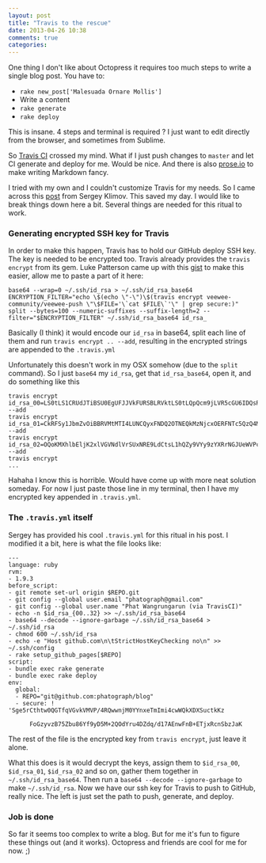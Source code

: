 ```yaml
---
layout: post
title: "Travis to the rescue"
date: 2013-04-26 10:38
comments: true
categories:
---
```


One thing I don't like about Octopress it requires too much steps to write a single blog post. You have to:

- `rake new_post['Malesuada Ornare Mollis']`
- Write a content
- `rake generate`
- `rake deploy`

This is insane. 4 steps and terminal is required ? I just want to edit directly from the browser, and sometimes from Sublime.

So [Travis CI](https://travis-ci.org/) crossed my mind. What if I just push changes to `master` and let CI generate and deploy for me. Would be nice. And there is also [prose.io](http://prose.io/) to make writing Markdown fancy.

I tried with my own and I couldn't customize Travis for my needs. So I came across this [post](http://darvin.github.io/blog/2013/01/13/Prose_Octopress_TravisIO/) from Sergey Klimov. This saved my day. I would like to break things down here a bit. Several things are needed for this ritual to work.

### Generating encrypted SSH key for Travis

In order to make this happen, Travis has to hold our GitHub deploy SSH key. The key is needed to be encrypted too. Travis already provides the `travis encrypt` from its gem. Luke Patterson came up with this [gist](https://gist.github.com/lukewpatterson/4242707) to make this easier, allow me to paste a part of it here:

```
base64 --wrap=0 ~/.ssh/id_rsa > ~/.ssh/id_rsa_base64
ENCRYPTION_FILTER="echo \$(echo \"-\")\$(travis encrypt veewee-community/veewee-push \"\$FILE='\`cat $FILE\`'\" | grep secure:)"
split --bytes=100 --numeric-suffixes --suffix-length=2 --filter="$ENCRYPTION_FILTER" ~/.ssh/id_rsa_base64 id_rsa_
```

Basically (I think) it would encode our `id_rsa` in base64, split each line of them and run `travis encrypt .. --add`, resulting in the encrypted strings are appended to the `.travis.yml`

Unfortunately this doesn't work in my OSX somehow (due to the `split` command). So I just `base64` my `id_rsa`, get that `id_rsa_base64`, open it, and do something like this

```
travis encrypt id_rsa_00=LS0tLS1CRUdJTiBSU0EgUFJJVkFURSBLRVktLS0tLQpQcm9jLVR5cGU6IDQsRU5DUllQVEVE --add
travis encrypt id_rsa_01=CkRFSy1JbmZvOiBBRVMtMTI4LUNCQyxFNDQ2OTNEQkMzNjcxOERFNTc5QzQ4MTQyNUExQjg4 --add
travis encrypt id_rsa_02=OQoKMXhlbEljK2xlVGVNdlVrSUxNRE9LdCtsL1hQZy9VYy9zYXRrNGJUeWVPcnhLMnVmUysz --add
travis encrypt
...
```

Hahaha I know this is horrible. Would have come up with more neat solution someday. For now I just paste those line in my terminal, then I have my encrypted key appended in `.travis.yml`.

### The `.travis.yml` itself

Sergey has provided his cool `.travis.yml` for this ritual in his post. I modified it a bit, here is what the file looks like:

```
---
language: ruby
rvm:
- 1.9.3
before_script:
- git remote set-url origin $REPO.git
- git config --global user.email "phatograph@gmail.com"
- git config --global user.name "Phat Wangrungarun (via TravisCI)"
- echo -n $id_rsa_{00..32} >> ~/.ssh/id_rsa_base64
- base64 --decode --ignore-garbage ~/.ssh/id_rsa_base64 > ~/.ssh/id_rsa
- chmod 600 ~/.ssh/id_rsa
- echo -e "Host github.com\n\tStrictHostKeyChecking no\n" >> ~/.ssh/config
- rake setup_github_pages[$REPO]
script:
- bundle exec rake generate
- bundle exec rake deploy
env:
  global:
  - REPO="git@github.com:phatograph/blog"
  - secure: ! 'Sge5rCthtw0QGTfqVGvkVMVP/4RQwwnjM0YYnxeTmImi4cwWQkXDXSuctkKz

      FoGzyvzB75Zbu86Yf9yD5M+2QOdYru4DZdq/d17AEnwFnB+ETjxRcnSbzJaK
```

The rest of the file is the encrypted key from `travis encrypt`, just leave it alone.

What this does is it would decrypt the keys, assign them to `$id_rsa_00`, `$id_rsa_01`, `$id_rsa_02` and so on, gather them together in `~/.ssh/id_rsa_base64`. Then run a `base64 --decode --ignore-garbage` to make `~/.ssh/id_rsa`. Now we have our ssh key for Travis to push to GitHub, really nice. The left is just set the path to push, generate, and deploy.

### Job is done

So far it seems too complex to write a blog. But for me it's fun to figure these things out (and it works). Octopress and friends are cool for me for now. ;)